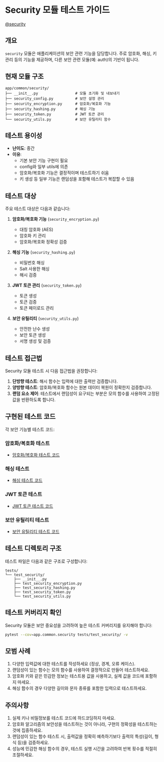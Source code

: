 # Security 모듈 테스트 가이드

[@security](/fastapi_template/app/common/security)

## 개요

`security` 모듈은 애플리케이션의 보안 관련 기능을 담당합니다. 주로 암호화, 해싱, 키 관리 등의 기능을 제공하며, 다른 보안 관련 모듈(예: auth)의 기반이 됩니다.

## 현재 모듈 구조

```
app/common/security/
├── __init__.py                 # 모듈 초기화 및 내보내기
├── security_config.py          # 보안 설정 관리
├── security_encryption.py      # 암호화/복호화 기능
├── security_hashing.py         # 해싱 기능
├── security_token.py           # JWT 토큰 관리
└── security_utils.py           # 보안 유틸리티 함수
```

## 테스트 용이성

- **난이도**: 중간
- **이유**:
  - 기본 보안 기능 구현이 필요
  - config와 일부 utils에 의존
  - 암호화/복호화 기능은 결정적이며 테스트하기 쉬움
  - 키 생성 등 일부 기능은 랜덤성을 포함해 테스트가 복잡할 수 있음

## 테스트 대상

주요 테스트 대상은 다음과 같습니다:

1. **암호화/복호화 기능** (`security_encryption.py`)
   - 대칭 암호화 (AES)
   - 암호화 키 관리
   - 암호화/복호화 정확성 검증

2. **해싱 기능** (`security_hashing.py`)
   - 비밀번호 해싱
   - Salt 사용한 해싱
   - 해시 검증

3. **JWT 토큰 관리** (`security_token.py`)
   - 토큰 생성
   - 토큰 검증
   - 토큰 페이로드 관리

4. **보안 유틸리티** (`security_utils.py`)
   - 안전한 난수 생성
   - 보안 토큰 생성
   - 서명 생성 및 검증

## 테스트 접근법

Security 모듈 테스트 시 다음 접근법을 권장합니다:

1. **단방향 테스트**: 해시 함수는 입력에 대한 출력만 검증합니다.
2. **양방향 테스트**: 암호화/복호화 함수는 원본 데이터 복원이 정확한지 검증합니다.
3. **랜덤 요소 제어**: 테스트에서 랜덤성이 요구되는 부분은 모의 함수를 사용하여 고정된 값을 반환하도록 합니다.

## 구현된 테스트 코드

각 보안 기능별 테스트 코드:

### 암호화/복호화 테스트

- [암호화/복호화 테스트 코드](/fastapi_template/tests/test_security/test_security_encryption.py)

### 해싱 테스트

- [해싱 테스트 코드](/fastapi_template/tests/test_security/test_security_hashing.py)

### JWT 토큰 테스트

- [JWT 토큰 테스트 코드](/fastapi_template/tests/test_security/test_security_token.py)

### 보안 유틸리티 테스트

- [보안 유틸리티 테스트 코드](/fastapi_template/tests/test_security/test_security_utils.py)

## 테스트 디렉토리 구조

테스트 파일은 다음과 같은 구조로 구성합니다:

```
tests/
└── test_security/
    ├── __init__.py
    ├── test_security_encryption.py
    ├── test_security_hashing.py
    ├── test_security_token.py
    └── test_security_utils.py
```

## 테스트 커버리지 확인

Security 모듈은 보안 중요성을 고려하여 높은 테스트 커버리지를 유지해야 합니다:

```bash
pytest --cov=app.common.security tests/test_security/ -v
```

## 모범 사례

1. 다양한 입력값에 대한 테스트를 작성하세요 (정상, 경계, 오류 케이스).
2. 랜덤성이 있는 함수는 모의 함수를 사용하여 결정적으로 만들어 테스트하세요.
3. 암호화 키와 같은 민감한 정보는 테스트용 값을 사용하고, 실제 값을 코드에 포함하지 마세요.
4. 해싱 함수의 경우 다양한 길이와 문자 종류를 포함한 입력으로 테스트하세요.

## 주의사항

1. 실제 키나 비밀정보를 테스트 코드에 하드코딩하지 마세요.
2. 암호화 알고리즘의 보안성을 테스트하는 것이 아니라, 구현의 정확성을 테스트하는 것에 집중하세요.
3. 랜덤성이 있는 함수 테스트 시, 출력값을 정확히 예측하기보다 출력의 특성(길이, 형식 등)을 검증하세요.
4. 성능에 민감한 해싱 함수의 경우, 테스트 실행 시간을 고려하여 반복 횟수를 적절히 조절하세요.
